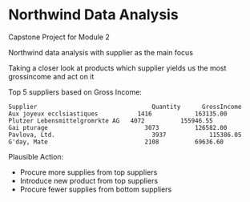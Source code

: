# Northwind Data Analysis
Capstone Project for Module 2

Northwind data analysis with supplier as the main focus

Taking a closer look at products which supplier yields us the most grossincome and act on it

Top 5 suppliers based on Gross Income:

	Supplier			                    Quantity	  GrossIncome
	Aux joyeux ecclsiastiques	        1416		    163135.00
	Plutzer Lebensmittelgromrkte AG	  4072		    155946.55
	Gai pturage			                  3073		    126582.00
	Pavlova, Ltd.			                3937		    115386.05
	G'day, Mate			                  2108		    69636.60


Plausible Action:
- Procure more supplies from top suppliers
- Introduce new product from top suppliers
- Procure fewer supplies from bottom suppliers
